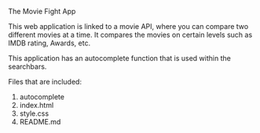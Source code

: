 The Movie Fight App

This web application is linked to a movie API, where you can compare two different movies at a time. It compares the movies on certain levels such as IMDB rating, Awards, etc.

This application has an autocomplete function that is used within the searchbars. 

Files that are included: 

1. autocomplete
2. index.html
3. style.css
4. README.md 
